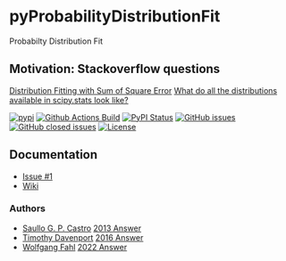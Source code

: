 # pyProbabilityDistributionFit
Probabilty Distribution Fit

## Motivation: Stackoverflow questions
[Distribution Fitting with Sum of Square Error](https://stackoverflow.com/questions/6620471/fitting-empirical-distribution-to-theoretical-ones-with-scipy-python)
[What do all the distributions available in scipy.stats look like?](https://stackoverflow.com/questions/37559470/what-do-all-the-distributions-available-in-scipy-stats-look-like/37559471#37559471)

[![pypi](https://img.shields.io/pypi/pyversions/pyProbabilityDistributionFit)](https://pypi.org/project/pyProbabilityDistributionFit/)
[![Github Actions Build](https://github.com/WolfgangFahl/pyProbabilityDistributionFit/workflows/Build/badge.svg?branch=main)](https://github.com/WolfgangFahl/pyProbabilityDistributionFit/actions?query=workflow%3ABuild+branch%3Amain)
[![PyPI Status](https://img.shields.io/pypi/v/pyProbabilityDistributionFit.svg)](https://pypi.python.org/pypi/pyProbabilityDistributionFit/)
[![GitHub issues](https://img.shields.io/github/issues/WolfgangFahl/pyProbabilityDistributionFit.svg)](https://github.com/WolfgangFahl/pyProbabilityDistributionFit/issues)
[![GitHub closed issues](https://img.shields.io/github/issues-closed/WolfgangFahl/pyProbabilityDistributionFit.svg)](https://github.com/WolfgangFahl/pyProbabilityDistributionFit/issues/?q=is%3Aissue+is%3Aclosed)
[![License](https://img.shields.io/github/license/WolfgangFahl/pyProbabilityDistributionFit.svg)](https://www.apache.org/licenses/LICENSE-2.0)

## Documentation
* [Issue #1](https://github.com/WolfgangFahl/pyProbabilityDistributionFit/issues/1)
* [Wiki](http://wiki.bitplan.com/index.php/pyProbabilityDistributionFit)

### Authors
* [Saullo G. P. Castro](https://stackoverflow.com/users/832621/saullo-g-p-castro) [2013 Answer](https://stackoverflow.com/a/16651955/1497139)
* [Timothy Davenport](https://stackoverflow.com/users/2087463/tmthydvnprt) [2016 Answer](https://stackoverflow.com/a/37616966/1497139)
* [Wolfgang Fahl](http://www.bitplan.com/Wolfgang_Fahl) [2022 Answer](https://stackoverflow.com/a/72283452/1497139)